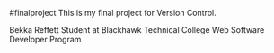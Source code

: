 #finalproject
This is my final project for Version Control.

Bekka Reffett
Student at Blackhawk Technical College
Web Software Developer Program
